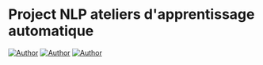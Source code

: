 # Project NLP ateliers d'apprentissage automatique

[![Author](https://img.shields.io/badge/author-@Mohamed_FAID-red)](https://github.com/Simoahmed0)
[![Author](https://img.shields.io/badge/author-@Oussama_TAKI_AMRANI-blue)](https://github.com/oussama-taki-amrani)
[![Author](https://img.shields.io/badge/author-@Oussama_TAKI_AMRANI-blue)](https://github.com/ZizmanTK)
